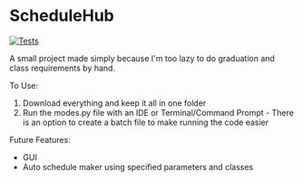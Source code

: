 # ScheduleHub
[![Tests](https://github.com/ethanc-ec/SlapThatLikeButton-TestingStarterProject/actions/workflows/tests.yml/badge.svg)](https://github.com/ethanc-ec/SlapThatLikeButton-TestingStarterProject/actions/workflows/tests.yml)

A small project made simply because I'm too lazy to do graduation and class requirements by hand.

To Use:
  1. Download everything and keep it all in one folder
  2. Run the modes.py file with an IDE or Terminal/Command Prompt
    - There is an option to create a batch file to make running the code easier
  
Future Features:
  - GUI
  - Auto schedule maker using specified parameters and classes
